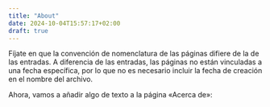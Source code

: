 ```yaml
---
title: "About"
date: 2024-10-04T15:57:17+02:00
draft: true
---
```


Fíjate en que la convención de nomenclatura de las páginas difiere de la de las entradas. A diferencia de las entradas, las páginas no están vinculadas a una fecha específica, por lo que no es necesario incluir la fecha de creación en el nombre del archivo.

Ahora, vamos a añadir algo de texto a la página «Acerca de»:

